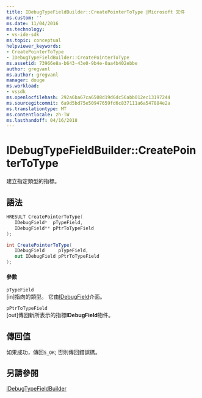 ```yaml
---
title: IDebugTypeFieldBuilder::CreatePointerToType |Microsoft 文件
ms.custom: ''
ms.date: 11/04/2016
ms.technology:
- vs-ide-sdk
ms.topic: conceptual
helpviewer_keywords:
- CreatePointerToType
- IDebugTypeFieldBuilder::CreatePointerToType
ms.assetid: 73966e8a-b643-43e0-9b4e-0aa4b402ebbe
author: gregvanl
ms.author: gregvanl
manager: douge
ms.workload:
- vssdk
ms.openlocfilehash: 292a6ba67ca6508d19d6dc56abb012ec13197244
ms.sourcegitcommit: 6a9d5bd75e50947659fd6c837111a6a547884e2a
ms.translationtype: MT
ms.contentlocale: zh-TW
ms.lasthandoff: 04/16/2018
---
```

# <a name="idebugtypefieldbuildercreatepointertotype"></a>IDebugTypeFieldBuilder::CreatePointerToType
建立指定類型的指標。  
  
## <a name="syntax"></a>語法  
  
```cpp  
HRESULT CreatePointerToType(  
   IDebugField*  pTypeField,  
   IDebugField** pPtrToTypeField  
);  
```  
  
```csharp  
int CreatePointerToType(  
   IDebugField     pTypeField,  
   out IDebugField pPtrToTypeField  
);  
```  
  
#### <a name="parameters"></a>參數  
 `pTypeField`  
 [in]指向的類型。 它由[IDebugField](../../../extensibility/debugger/reference/idebugfield.md)介面。  
  
 `pPtrToTypeField`  
 [out]傳回新所表示的指標**IDebugField**物件。  
  
## <a name="return-value"></a>傳回值  
 如果成功，傳回`S_OK`; 否則傳回錯誤碼。  
  
## <a name="see-also"></a>另請參閱  
 [IDebugTypeFieldBuilder](../../../extensibility/debugger/reference/idebugtypefieldbuilder.md)